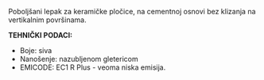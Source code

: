Poboljšani lepak za keramičke pločice, na cementnoj osnovi bez klizanja na vertikalnim površinama.

**TEHNIČKI PODACI:**
- Boje: siva
- Nanošenje: nazubljenom gletericom
- EMICODE: EC1 R Plus - veoma niska emisija.